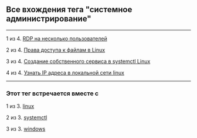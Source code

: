 ## Все вхождения тега "системное администрирование"

---

1 из 4. [RDP на несколько пользователей](./2020-07-17_windows_multiuser_rdp.md)

2 из 4. [Права доступа к файлам в Linux](./2020-11-28_file_access_rights_linux.md)

3 из 4. [Создание собственного сервиса в systemctl Linux](./2020-11-28_custom_service.md)

4 из 4. [Узнать IP адреса в локальной сети linux](./2020-11-28_get_local_ip_linux.md)


---

### Этот тег встречается вместе с


1 из 3. [linux](./meta_linux.md)

2 из 3. [systemctl](./meta_systemctl.md)

3 из 3. [windows](./meta_windows.md)

